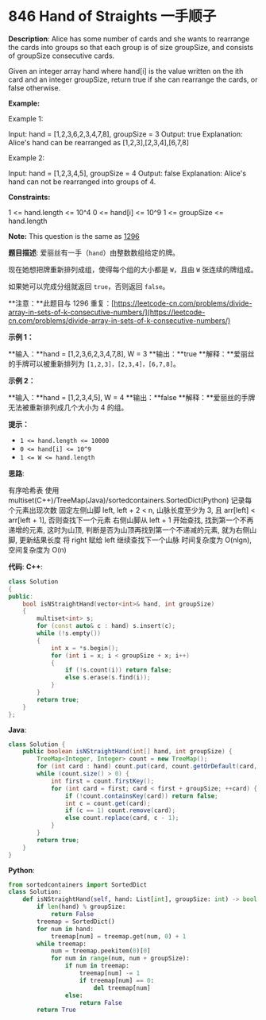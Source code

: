 # 846 Hand of Straights 一手顺子

__Description__:
Alice has some number of cards and she wants to rearrange the cards into groups so that each group is of size groupSize, and consists of groupSize consecutive cards.

Given an integer array hand where hand[i] is the value written on the ith card and an integer groupSize, return true if she can rearrange the cards, or false otherwise.

__Example:__

Example 1:

Input: hand = [1,2,3,6,2,3,4,7,8], groupSize = 3
Output: true
Explanation: Alice's hand can be rearranged as [1,2,3],[2,3,4],[6,7,8]

Example 2:

Input: hand = [1,2,3,4,5], groupSize = 4
Output: false
Explanation: Alice's hand can not be rearranged into groups of 4.

__Constraints:__

1 <= hand.length <= 10^4
0 <= hand[i] <= 10^9
1 <= groupSize <= hand.length

__Note:__
This question is the same as [1296](https://leetcode.com/problems/divide-array-in-sets-of-k-consecutive-numbers/)

__题目描述__:
爱丽丝有一手（`hand`）由整数数组给定的牌。

现在她想把牌重新排列成组，使得每个组的大小都是 `W`，且由 `W` 张连续的牌组成。

如果她可以完成分组就返回 `true`，否则返回 `false`。

**注意：**此题目与 1296 重复：[https://leetcode-cn.com/problems/divide-array-in-sets-of-k-consecutive-numbers/](https://leetcode-cn.com/problems/divide-array-in-sets-of-k-consecutive-numbers/)

**示例 1：**

**输入：**hand = [1,2,3,6,2,3,4,7,8], W = 3
**输出：**true
**解释：**爱丽丝的手牌可以被重新排列为 `[1,2,3]，[2,3,4]，[6,7,8]`。

**示例 2：**

**输入：**hand = [1,2,3,4,5], W = 4
**输出：**false
**解释：**爱丽丝的手牌无法被重新排列成几个大小为 4 的组。

**提示：**

* `1 <= hand.length <= 10000`
* `0 <= hand[i] <= 10^9`
* `1 <= W <= hand.length`

__思路__:

有序哈希表
使用 multiset(C++)/TreeMap(Java)/sortedcontainers.SortedDict(Python) 记录每个元素出现次数
固定左侧山脚 left, left + 2 < n, 山脉长度至少为 3, 且 arr[left] < arr[left + 1], 否则查找下一个元素
右侧山脚从 left + 1 开始查找, 找到第一个不再递增的元素, 这时为山顶, 判断是否为山顶再找到第一个不递减的元素, 就为右侧山脚, 更新结果长度
将 right 赋给 left 继续查找下一个山脉
时间复杂度为 O(nlgn), 空间复杂度为 O(n)

__代码__:
__C++__:

```C++
class Solution 
{
public:
    bool isNStraightHand(vector<int>& hand, int groupSize) 
    {
        multiset<int> s;
        for (const auto& c : hand) s.insert(c);
        while (!s.empty())
        {
            int x = *s.begin();
            for (int i = x; i < groupSize + x; i++)
            {
                if (!s.count(i)) return false;
                else s.erase(s.find(i));
            }
        }
        return true;
    }
};
```

__Java__:

```Java
class Solution {
    public boolean isNStraightHand(int[] hand, int groupSize) {
        TreeMap<Integer, Integer> count = new TreeMap();
        for (int card : hand) count.put(card, count.getOrDefault(card, 0) + 1);
        while (count.size() > 0) {
            int first = count.firstKey();
            for (int card = first; card < first + groupSize; ++card) {
                if (!count.containsKey(card)) return false;
                int c = count.get(card);
                if (c == 1) count.remove(card);
                else count.replace(card, c - 1);
            }
        }
        return true;
    }
}
```

__Python__:

```Python
from sortedcontainers import SortedDict
class Solution:
    def isNStraightHand(self, hand: List[int], groupSize: int) -> bool:
        if len(hand) % groupSize:
            return False
        treemap = SortedDict()
        for num in hand:
            treemap[num] = treemap.get(num, 0) + 1
        while treemap:
            num = treemap.peekitem(0)[0]
            for num in range(num, num + groupSize):
                if num in treemap:
                    treemap[num] -= 1
                    if treemap[num] == 0:
                        del treemap[num]
                else:
                    return False
        return True
```
